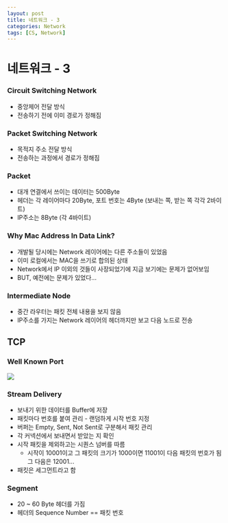 ```yaml
---
layout: post
title: 네트워크 - 3
categories: Network
tags: [CS, Network]
---
```


# 네트워크 - 3

### Circuit Switching Network

- 중앙제어 전달 방식
- 전송하기 전에 이미 경로가 정해짐

### Packet Switching Network

- 목적지 주소 전달 방식
- 전송하는 과정에서 경로가 정해짐

### Packet

- 대개 연결에서 쓰이는 데이터는 500Byte
- 헤더는 각 레이어마다 20Byte, 포트 번호는 4Byte (보내는 쪽, 받는 쪽 각각 2바이트)
- IP주소는 8Byte (각 4바이트)

### Why Mac Address In Data Link?

- 개발될 당시에는 Network 레이어에는 다른 주소들이 있었음
- 이미 로컬에서는 MAC을 쓰기로 합의된 상태
- Network에서 IP 이외의 것들이 사장되었기에 지금 보기에는 문제가 없어보임
- BUT, 예전에는 문제가 있었다...

### Intermediate Node

- 중간 라우터는 패킷 전체 내용을 보지 않음
- IP주소를 가지는 Network 레이어의 헤더까지만 보고 다음 노드로 전송

## TCP

### Well Known Port

<img src="https://t1.daumcdn.net/cfile/tistory/247E473356FB590B30?download">

### Stream Delivery

- 보내기 위한 데이터를 Buffer에 저장
- 패킷마다 번호를 붙여 관리 - 랜덤하게 시작 번호 지정
- 버퍼는 Empty, Sent, Not Sent로 구분해서 패킷 관리
- 각 커넥션에서 보내면서 받았는 지 확인
- 시작 패킷을 제외하고는 시퀀스 넘버를 따름
  - 시작이 10001이고 그 패킷의 크기가 1000이면 11001이 다음 패킷의 번호가 됨 그 다음은 12001...
- 패킷은 세그먼트라고 함

### Segment

- 20 ~ 60 Byte 헤더를 가짐
- 헤더의 Sequence Number == 패킷 번호
